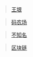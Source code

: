 > [王垠](http://www.yinwang.org) 

> [码农场](http://www.hankcs.com)

> [不知名](https://type.cyhsu.xyz/)

> [区块链](http://lixiaolai.com/page/2/)
